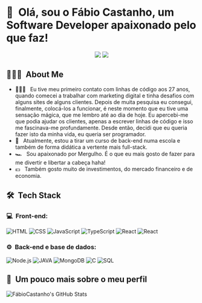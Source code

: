 <h1>👋 &nbsp;Olá, sou o Fábio Castanho, um Software Developer apaixonado pelo que faz!</h1>
<p align="center">
<a href="https://www.linkedin.com/in/fabio-castanho-dev"><img src="https://img.shields.io/badge/-Fábio%20%20Castanho-0077B5?style=flat-square&logo=Linkedin&logoColor=white"/></a>
<a href="mailto:fabiocastanho12@gmail.com"><img src="https://img.shields.io/badge/-fabiocastanho12@gmail.com-D14836?style=flat-square&logo=Gmail&logoColor=white"/></a>

</p>

<h2> 👨🏻‍💻 &nbsp;About Me </h2>

- 👨🏻‍💻 &nbsp; Eu tive meu primeiro contato com linhas de código aos 27 anos, quando comecei a trabalhar com marketing digital e tinha desafios com alguns sites de alguns clientes. Depois de muita pesquisa eu consegui, finalmente, colocá-los a funcionar, é neste momento que eu tive uma sensação mágica, que me lembro até ao dia de hoje. Eu apercebi-me que podia ajudar os clientes, apenas a escrever linhas de código e isso me fascinava-me profundamente. Desde então, decidi que eu queria fazer isto da minha vida, eu queria ser programador.
- 🚀 &nbsp; Atualmente, estou a tirar um curso de back-end numa escola e também de forma didática a vertente mais full-stack.
- 🏎 &nbsp; Sou apaixonado por Mergulho. É o que eu mais gosto de fazer para me divertir e libertar a cabeça haha!
- 💵 &nbsp; Também gosto muito de investimentos, do mercado financeiro e de economia.

<h2> 🛠 &nbsp;Tech Stack</h2>
<h3>💻 &nbsp;Front-end:</h3>

![HTML](https://img.shields.io/badge/-HTML-333333?style=flat&logo=HTML5)
![CSS](https://img.shields.io/badge/-CSS-333333?style=flat&logo=CSS3&logoColor=1572B6)
![JavaScript](https://img.shields.io/badge/-JavaScript-333333?style=flat&logo=javascript)
![TypeScript](https://img.shields.io/badge/-TypeScript-333333?style=flat&logo=typescript&logoColor=2D79C7)
![React](https://img.shields.io/badge/-React-333333?style=flat&logo=react)
![React](https://img.shields.io/badge/-React%20Native-333333?style=flat&logo=react)

<h3>⚙️ &nbsp;Back-end e base de dados:</h3>

![Node.js](https://img.shields.io/badge/-Node.js-333333?style=flat&logo=node.js)
![JAVA](https://img.shields.io/badge/-Java-333333?style=flat&logo=java)
![MongoDB](https://img.shields.io/badge/-MongoDB-333333?style=flat&logo=mongodb)
![C](https://img.shields.io/badge/-C-333333?style=flat&logo=C)
![SQL](https://img.shields.io/badge/-SQL-333333?style=flat&logo=SQL)

<h2>🚀 &nbsp;Um pouco mais sobre o meu perfil</h2>

![FábioCastanho's GitHub Stats](https://github-readme-stats.vercel.app/api?username=FabioCastanho&show_icons=true&theme=dracula)
